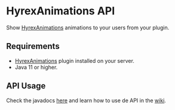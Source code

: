 # HyrexAnimations API

Show [HyrexAnimations](https://docs.hyrex.es/hyrex-animations) animations to your users from your plugin.

## Requirements

- [HyrexAnimations](https://docs.hyrex.es/hyrex-animations#%F0%9F%9B%92-purchase-link) plugin installed on your server.
- Java 11 or higher.

## API Usage

Check the javadocs [here](https://jd.hyrex.es/hyrexanimations) and learn how to use de API in the [wiki](https://docs.hyrex.es/hyrex-animations/api).